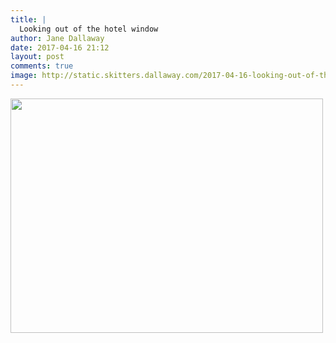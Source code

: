 ```yaml
---
title: |
  Looking out of the hotel window
author: Jane Dallaway
date: 2017-04-16 21:12
layout: post
comments: true
image: http://static.skitters.dallaway.com/2017-04-16-looking-out-of-the-hotel-window-thumb-IMG_3742.JPG
---
```


<div>
        <a href="http://static.skitters.dallaway.com/2017-04-16-looking-out-of-the-hotel-window-fullsize-IMG_3742.JPG">
          <img src="http://static.skitters.dallaway.com/2017-04-16-looking-out-of-the-hotel-window-thumb-IMG_3742.JPG" width="500" height="375"/>
        </a>
      </div>


  
      
